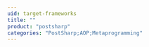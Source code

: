 ```yaml
---
uid: target-frameworks
title: ""
product: "postsharp"
categories: "PostSharp;AOP;Metaprogramming"
---
```

